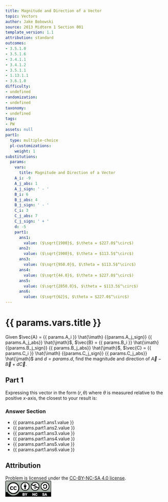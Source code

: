 ```yaml
---
title: Magnitude and Direction of a Vector
topic: Vectors
author: Jake Bobowski
source: 2013 Midterm 1 Section 001
template_version: 1.1
attribution: standard
outcomes:
- 3.5.1.0
- 3.5.1.6
- 3.4.1.1
- 3.4.1.2
- 3.5.1.1
- 1.13.1.1
- 3.6.1.0
difficulty:
- undefined
randomization:
- undefined
taxonomy:
- undefined
tags:
- PW
assets: null
part1:
  type: multiple-choice
  pl-customizations:
    weight: 1
substitutions:
  params:
    vars:
      title: Magnitude and Direction of a Vector
    A_i: -9
    A_j_abs: 1
    A_j_sign: ' - '
    B_i: 6
    B_j_abs: 4
    B_j_sign: ' - '
    C_i: 3
    C_j_abs: 7
    C_j_sign: ' + '
    d: -5
    part1:
      ans1:
        value: ($\sqrt{1900}$, $\theta = $227.0$^\circ$)
      ans2:
        value: ($\sqrt{1900}$, $\theta = $113.5$^\circ$)
      ans3:
        value: ($\sqrt{950.0}$, $\theta = $113.5$^\circ$)
      ans4:
        value: ($\sqrt{44.0}$, $\theta = $227.0$^\circ$)
      ans5:
        value: ($\sqrt{2850.0}$, $\theta = $113.5$^\circ$)
      ans6:
        value: ($\sqrt{62}$, $\theta = $227.0$^\circ$)
---
```

# {{ params.vars.title }}
Given $\vec{A} = {{ params.A_i }} \hat{\imath} {{params.A_j_sign}} {{ params.A_j_abs}} \hat{\jmath}$, $\vec{B} = {{ params.B_i }} \hat{\imath} {{params.B_j_sign}} {{ params.B_j_abs}} \hat{\jmath}$, $\vec{C} = {{ params.C_i }} \hat{\imath} {{params.C_j_sign}} {{ params.C_j_abs}} \hat{\jmath}$ and $d={{ params.d }}$, find the magnitude and direction of $\vec{A}-\vec{B}+d\vec{C}$.

## Part 1

Expressing this vector in the form $(r,\theta)$ where $\theta$ is measured relative to the positive $x$-axis, the closest to your result is:

### Answer Section

- {{ params.part1.ans1.value }}
- {{ params.part1.ans2.value }}
- {{ params.part1.ans3.value }}
- {{ params.part1.ans4.value }}
- {{ params.part1.ans5.value }}
- {{ params.part1.ans6.value }}

## Attribution

Problem is licensed under the [CC-BY-NC-SA 4.0 license](https://creativecommons.org/licenses/by-nc-sa/4.0/).<br> ![The Creative Commons 4.0 license requiring attribution-BY, non-commercial-NC, and share-alike-SA license.](https://raw.githubusercontent.com/firasm/bits/master/by-nc-sa.png)